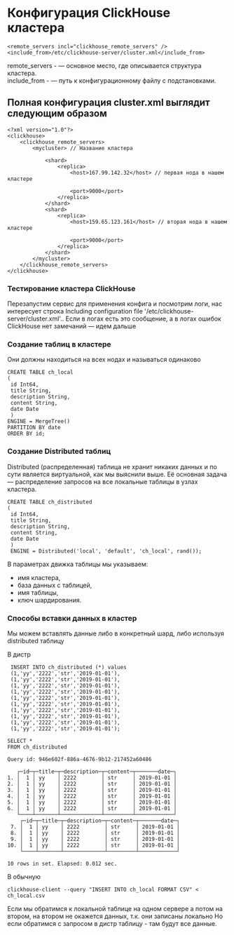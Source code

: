 # Конфигурация ClickHouse кластера

```
<remote_servers incl="clickhouse_remote_servers" />
<include_from>/etc/clickhouse-server/cluster.xml</include_from>
```
remote_servers - — основное место, где описывается структура кластера.  
include_from - — путь к конфигурационному файлу с подстановками.  

## Полная конфигурация cluster.xml выглядит следующим образом

```
<?xml version="1.0"?>
<clickhouse>
    <clickhouse_remote_servers>
        <mycluster> // Название кластера
            
            <shard>
                <replica>
                    <host>167.99.142.32</host> // первая нода в нашем кластере
                    
                    <port>9000</port>
                </replica>
            </shard>
            <shard>
                <replica>
                    <host>159.65.123.161</host> // вторая нода в нашем кластере
                    
                    <port>9000</port>
                </replica>
            </shard>
        </mycluster>
    </clickhouse_remote_servers>
</clickhouse>
```
### Тестирование кластера ClickHouse
Перезапустим сервис для применения конфига и посмотрим логи, нас интересует строка Including configuration file '/etc/clickhouse-server/cluster.xml'.. Если в логах есть это сообщение, а в логах ошибок ClickHouse нет замечаний — идем дальше

### Создание таблиц в кластере

Они должны находиться на всех нодах и называться одинаково

```
CREATE TABLE ch_local
(
 id Int64,
 title String,
 description String,
 content String,
 date Date
 )
ENGINE = MergeTree()
PARTITION BY date
ORDER BY id;
```

### Создание Distributed таблиц

Distributed (распределенная) таблица не хранит никаких данных и по сути является виртуальной, как мы выяснили выше. Её основная задача — распределение запросов на все локальные таблицы в узлах кластера.

```
CREATE TABLE ch_distributed
(
 id Int64,
 title String,
 description String,
 content String,
 date Date
 )
 ENGINE = Distributed('local', 'default', 'ch_local', rand());
```

В параметрах движка таблицы мы указываем:

* имя кластера,
* база данных с таблицей,
* имя таблицы,
* ключ шардирования.

### Способы вставки данных в кластер

Мы можем вставлять данные либо в конкретный шард, либо используя distributed таблицу

В дистр
```
 INSERT INTO ch_distributed (*) values
 (1,'yy','2222','str','2019-01-01'),
 (1,'yy','2222','str','2019-01-01'),
 (1,'yy','2222','str','2019-01-01'),
 (1,'yy','2222','str','2019-01-01'),
 (1,'yy','2222','str','2019-01-01'),
 (1,'yy','2222','str','2019-01-01'),
 (1,'yy','2222','str','2019-01-01'),
 (1,'yy','2222','str','2019-01-01'),
 (1,'yy','2222','str','2019-01-01'),
 (1,'yy','2222','str','2019-01-01');
```

```
SELECT *
FROM ch_distributed

Query id: 946e602f-886a-4676-9b12-217452a60486

   ┌─id─┬─title─┬─description─┬─content─┬───────date─┐
1. │  1 │ yy    │ 2222        │ str     │ 2019-01-01 │
2. │  1 │ yy    │ 2222        │ str     │ 2019-01-01 │
3. │  1 │ yy    │ 2222        │ str     │ 2019-01-01 │
4. │  1 │ yy    │ 2222        │ str     │ 2019-01-01 │
5. │  1 │ yy    │ 2222        │ str     │ 2019-01-01 │
6. │  1 │ yy    │ 2222        │ str     │ 2019-01-01 │
   └────┴───────┴─────────────┴─────────┴────────────┘
    ┌─id─┬─title─┬─description─┬─content─┬───────date─┐
 7. │  1 │ yy    │ 2222        │ str     │ 2019-01-01 │
 8. │  1 │ yy    │ 2222        │ str     │ 2019-01-01 │
 9. │  1 │ yy    │ 2222        │ str     │ 2019-01-01 │
10. │  1 │ yy    │ 2222        │ str     │ 2019-01-01 │
    └────┴───────┴─────────────┴─────────┴────────────┘

10 rows in set. Elapsed: 0.012 sec.
```
 В обычную

 ```
clickhouse-client --query "INSERT INTO ch_local FORMAT CSV" < ch_local.csv
```

Если мы обратимся к локальной таблице на одном сервере а потом на втором, на втором не окажется данных, т.к. они записаны локально
Но если обратимся с запросом в дистр таблицу - там будут все данные.
